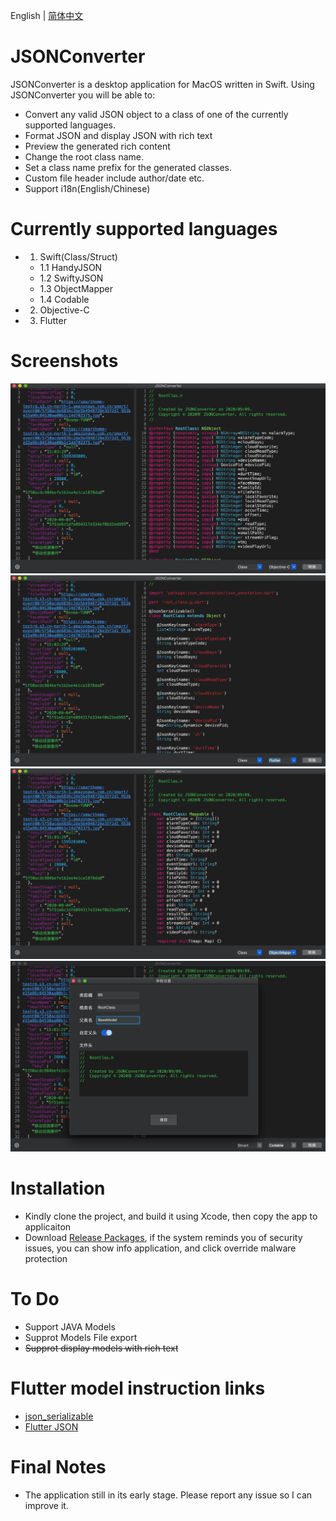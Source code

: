 
English | [简体中文](./README.zh-CN.md)

JSONConverter
============
JSONConverter is a desktop application for MacOS written in Swift. 
Using JSONConverter you will be able to:
* Convert any valid JSON object to a class of one of the currently supported languages.
* Format JSON and display JSON with rich text
* Preview the generated rich content
* Change the root class name.
* Set a class name prefix for the generated classes.
* Custom file header include author/date etc.
* Support i18n(English/Chinese)

Currently supported languages
=============================
- 1. Swift(Class/Struct)
    - 1.1 HandyJSON
    - 1.2 SwiftyJSON
    - 1.3 ObjectMapper
    - 1.4 Codable
- 2. Objective-C
- 3. Flutter

Screenshots
========================
![1.png](/Screenshots/1.png)
![2.png](/Screenshots/2.png)
![3.png](/Screenshots/3.png)
![4.png](/Screenshots/4.png)

Installation
============
* Kindly clone the project, and build it using Xcode, then copy the app to applicaiton
* Download [Release Packages](https://github.com/DevYao/JSONConverter/releases), if the system reminds you of security issues, you can show info application, and click override malware protection

To Do
=====
* Support JAVA Models 
* Supprot Models File export
* ~~Supprot display models with rich text~~

Flutter model instruction links
========================
* [json_serializable](https://github.com/dart-lang/json_serializable)
* [Flutter JSON](https://flutterchina.club/json/)

Final Notes
==========
* The application still in its early stage. Please report any issue so I can improve it.